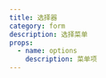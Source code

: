 ```yaml
---
title: 选择器
category: form
description: 选择菜单
props:
  - name: options
    description: 菜单项
---
```


<!-- todo: transition -->
